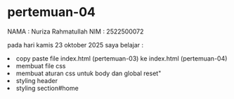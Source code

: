 # pertemuan-04
NAMA    : Nuriza Rahmatullah
NIM     : 2522500072

pada hari kamis 23 oktober 2025 saya belajar :
<li>copy paste file index.html (pertemuan-03) ke index.html (pertemuan-04)</li>
<li>membuat file css</li>
<li>membuat aturan css untuk body dan global reset"</li>
<li>styling header</li>
<li>styling section#home</li>